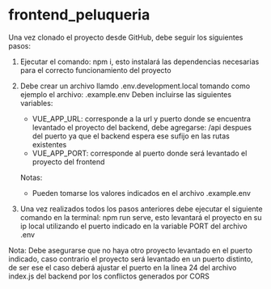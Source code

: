 # frontend_peluqueria

Una vez clonado el proyecto desde GitHub, debe seguir los siguientes pasos:

1. Ejecutar el comando: npm i, esto instalará las dependencias necesarias para el correcto funcionamiento del proyecto

2. Debe crear un archivo llamdo .env.development.local tomando como ejemplo el archivo: .example.env Deben incluirse las siguientes variables: 
    - VUE_APP_URL: corresponde a la url y puerto donde se encuentra levantado el proyecto del backend, debe agregarse: /api despues del puerto ya que el backend espera ese sufijo en las rutas existentes
    - VUE_APP_PORT: corresponde al puerto donde será levantado el proyecto del frontend

    Notas: 
    - Pueden tomarse los valores indicados en el archivo .example.env

3. Una vez realizados todos los pasos anteriores debe ejecutar el siguiente comando en la terminal: npm run serve, esto levantará el proyecto en su ip local utilizando el puerto indicado en la variable PORT del archivo .env

Nota:
Debe asegurarse que no haya otro proyecto levantado en el puerto indicado, caso contrario el proyecto será levantado en un puerto distinto, de ser ese el caso deberá ajustar el puerto en la linea 24 del archivo index.js del backend por los conflictos generados por CORS